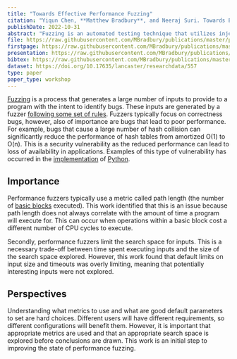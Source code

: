 ```yaml
---
title: "Towards Effective Performance Fuzzing"
citation: "Yiqun Chen, **Matthew Bradbury**, and Neeraj Suri. Towards Effective Performance Fuzzing. In *The 33rd IEEE International Symposium on Software Reliability Engineering Workshops*, ISSREW, 128–129. Charlotte, North Carolina, USA, 31 October – 3 November 2022. [doi:10.1109/ISSREW55968.2022.00055](https://doi.org/10.1109/ISSREW55968.2022.00055)."
publishDate: 2022-10-31
abstract: "Fuzzing is an automated testing technique that utilizes injection of random inputs in a target program to help uncover vulnerabilities. Performance fuzzing extends the classic fuzzing approach and generates inputs that trigger poor performance. During our evaluation of performance fuzzing tools, we have identified certain conventionally used assumptions that do not always hold true. Our research (re)evaluates PERFFUZZ in order to identify the limitations of current techniques, and guide the direction of future work for improvements to performance fuzzing. Our experimental results highlight two specific limitations. Firstly, we identify the assumption that the length of execution paths correlate to program performance is not always the case, and thus cannot reflect the quality of test cases generated by performance fuzzing. Secondly, the default testing parameters by the fuzzing process (timeouts and size limits) overly confine the input search space. Based on these observations, we suggest further investigation on performance fuzzing guidance, as well as controlled fuzzing and testing parameters."
file: https://raw.githubusercontent.com/MBradbury/publications/master/papers/ISSRE2022FA.pdf
firstpage: https://raw.githubusercontent.com/MBradbury/publications/master/firstpages/ISSRE2022FA.svg
presentation: https://raw.githubusercontent.com/MBradbury/publications/master/presentations/ISSRE2022FA.pdf
bibtex: https://raw.githubusercontent.com/MBradbury/publications/master/bibtex/Chen_2022_TowardsEffectivePerformance.bib
dataset: https://doi.org/10.17635/lancaster/researchdata/557
type: paper
paper_type: workshop
---
```


[Fuzzing](https://owasp.org/www-community/Fuzzing) is a process that generates a large number of inputs to provide to a program with the intent to identify bugs. These inputs are generated by a fuzzer [following some set of rules](https://www.microsoft.com/en-us/research/blog/a-brief-introduction-to-fuzzing-and-why-its-an-important-tool-for-developers/). Fuzzers typically focus on correctness bugs, however, also of importance are bugs that lead to poor performance. For example, bugs that cause a large number of hash collision can significantly reduce the performance of hash tables from amortized O(1) to O(n). This is a security vulnerability as the reduced performance can lead to loss of availability in applications. Examples of this type of vulnerability has occurred in the [implementation](https://python-security.readthedocs.io/vuln/hash-dos.html) of [Python](https://python.org/).

<!-- readmore -->

## Importance

Performance fuzzers typically use a metric called path length (the number of [basic blocks](https://gcc.gnu.org/onlinedocs/gccint/Basic-Blocks.html) executed). This work identified that this is an issue because path length does not always correlate with the amount of time a program will execute for. This can occur when operations within a basic block cost a different number of CPU cycles to execute.

Secondly, performance fuzzers limit the search space for inputs. This is a necessary trade-off between time spent executing inputs and the size of the search space explored. However, this work found that default limits on input size and timeouts was overly limiting, meaning that potentially interesting inputs were not explored.

## Perspectives

Understanding what metrics to use and what are good default parameters to set are hard choices. Different users will have different requirements, so different configurations will benefit them. However, it is important that appropriate metrics are used and that an appropriate search space is explored before conclusions are drawn. This work is an initial step to improving the state of performance fuzzing.
